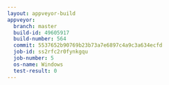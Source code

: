 ```yaml
---
layout: appveyor-build
appveyor:
  branch: master
  build-id: 49605917
  build-number: 564
  commit: 5537652b90769b23b73a7e6897c4a9c3a634ecfd
  job-id: ss2rfc2r0fynkgqu
  job-number: 5
  os-name: Windows
  test-result: 0
---
```

